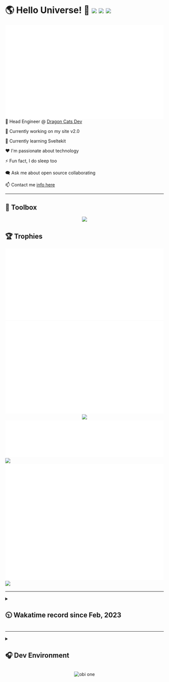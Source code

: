 <h1>🌎 Hello Universe! 👋
<img src='https://wakatime.com/badge/user/a61fe4dd-5464-48ee-825a-134d74f90884.svg?style=flat-square'>
<img src='https://api.visitorbadge.io/api/visitors?path=https%3A%2F%2Fgithub.com%2Fdaemon-node-byte&countColor=&style=flat-square' height='22'>
<img src='https://img.shields.io/github/followers/daemon-node-byte?label=Followers&style=flat-square' height='22'>
</h1>

<img align='right' src='./assets/metrics.base.svg'>

<!-- 💼 Software Developer II @ [One Origin](https://oneorigin.us/) -->

<!-- 💼 Engineer Consultant @ [Banyan Labs](https://banyanlabs.io/) -->

💼 Head Engineer @ [Dragon Cats Dev](https://DragonCats.dev/)

🔭 Currently working on my site v2.0

🌱 Currently learning Sveltekit

❤️ I'm passionate about technology

⚡ Fun fact, I do sleep too

🗨️ Ask me about open source collaborating

📫 Contact me [info here](https://www.joshmclain.com/#contact)

---

## 🧰 Toolbox

<p align="center">
  <a href="https://skillicons.dev">
    <img src="https://skillicons.dev/icons?i=md,html,css,js,regex,sass,tailwind,ts,react,styledcomponents,redux,next,gatsby,remix,vue,nuxt,svelte,nodejs,express,mongodb,postgres,jest,webpack,vite,rollup,docker,nginx,aws,heroku,vercel,netlify,jenkins,linux,mint,ubuntu,redhat,kali,apple,bash,powershell,vim,git,githubactions,github,gitlab,vscode,idea,maven,gradle,java,spring,python&theme=dark" />
  </a>
</p>

## 🏆 Trophies

<div align='center'>
<img src='./assets/metrics.plugin.achievements.compact.svg'>
<img src='./assets/metrics.plugin.habits.charts.svg'>
<img src='https://github-profile-trophy.vercel.app/?username=daemon-node-byte&theme=darkhub&no-frame=true&margin-w=10'>
</div>

<div align=''>
<img src='./assets/metrics.plugin.habits.facts.svg'>
<img src='https://streak-stats.demolab.com?user=daemon-node-byte&theme=dark' width='340'>
<div>
</div>

<img src='./assets/metrics.plugin.wakatime.svg'>
<img src='./assets/octocat.png' width='340'>
<!-- <img src='./assets/metrics.plugin.code.svg'> -->
</div>

---

<details>
<summary>

## 🕥 Wakatime record since Feb, 2023

</summary>

<!--START_SECTION:waka-->
![Code Time](http://img.shields.io/badge/Code%20Time-1%2C966%20hrs%2059%20mins-blue)

![Profile Views](http://img.shields.io/badge/Profile%20Views-8-blue)

**🐱 My GitHub Data** 

> 📦 626.5 kB Used in GitHub's Storage 
 > 
> 🏆 707 Contributions in the Year 2024
 > 
> 🚫 Not Opted to Hire
 > 
> 📜 15 Public Repositories 
 > 
> 🔑 54 Private Repositories 
 > 
**I'm a Night 🦉** 

```text
🌞 Morning                224 commits         ████░░░░░░░░░░░░░░░░░░░░░   16.73 % 
🌆 Daytime                337 commits         ██████░░░░░░░░░░░░░░░░░░░   25.17 % 
🌃 Evening                507 commits         █████████░░░░░░░░░░░░░░░░   37.86 % 
🌙 Night                  271 commits         █████░░░░░░░░░░░░░░░░░░░░   20.24 % 
```
📅 **I'm Most Productive on Tuesday** 

```text
Monday                   216 commits         ████░░░░░░░░░░░░░░░░░░░░░   16.13 % 
Tuesday                  297 commits         ██████░░░░░░░░░░░░░░░░░░░   22.18 % 
Wednesday                233 commits         ████░░░░░░░░░░░░░░░░░░░░░   17.40 % 
Thursday                 124 commits         ██░░░░░░░░░░░░░░░░░░░░░░░   09.26 % 
Friday                   104 commits         ██░░░░░░░░░░░░░░░░░░░░░░░   07.77 % 
Saturday                 172 commits         ███░░░░░░░░░░░░░░░░░░░░░░   12.85 % 
Sunday                   193 commits         ████░░░░░░░░░░░░░░░░░░░░░   14.41 % 
```


📊 **This Week I Spent My Time On** 

```text
🕑︎ Time Zone: America/Phoenix

💬 Programming Languages: 
TypeScript               38 hrs 29 mins      ██████████████████░░░░░░░   70.28 % 
JSON                     3 hrs 36 mins       ██░░░░░░░░░░░░░░░░░░░░░░░   06.57 % 
YAML                     3 hrs 22 mins       ██░░░░░░░░░░░░░░░░░░░░░░░   06.17 % 
Prisma                   2 hrs 51 mins       █░░░░░░░░░░░░░░░░░░░░░░░░   05.22 % 
Other                    2 hrs 37 mins       █░░░░░░░░░░░░░░░░░░░░░░░░   04.79 % 

🔥 Editors: 
VS Code                  54 hrs 46 mins      █████████████████████████   100.00 % 

💻 Operating System: 
Mac                      54 hrs 46 mins      █████████████████████████   100.00 % 
```

**I Mostly Code in TypeScript** 

```text
TypeScript               22 repos            █████████░░░░░░░░░░░░░░░░   35.48 % 
Svelte                   3 repos             █░░░░░░░░░░░░░░░░░░░░░░░░   04.84 % 
Vue                      3 repos             █░░░░░░░░░░░░░░░░░░░░░░░░   04.84 % 
Python                   2 repos             █░░░░░░░░░░░░░░░░░░░░░░░░   03.23 % 
Shell                    1 repo              ░░░░░░░░░░░░░░░░░░░░░░░░░   01.61 % 
```




 Last Updated on 08/10/2024 18:39:41 UTC
<!--END_SECTION:waka-->

</details>

---

<details>
<summary>

## 🎧 Dev Environment

</summary>

> ### _I'm not a player 🐱 I just code a lot..._

<div align='center'>
<img src='https://spotify-github-profile.vercel.app/api/view?uid=31knnovcfatt7mqmu6yaa5htulxi&cover_image=true&theme=default&show_offline=false&background_color=121212' width='420'>
<img src='https://spotify-recently-played-readme.vercel.app/api?user=31knnovcfatt7mqmu6yaa5htulxi&width=400&count=10'>
</div>
</details>

<!-- ## Memes

who doesn't love memes? -->

<div align='center'>

![obi one](./assets/unfilimar_obi.jpg)

</div>

<!-- <div align='center'>
<img src='https://www.data-card-for-spotify.com/api/card?user_id=31knnovcfatt7mqmu6yaa5htulxi&hide_playing=1&hide_recents=1&limit=10&custom_title=daemon-node-byte%20Spotify%20Data'>
</div> -->
